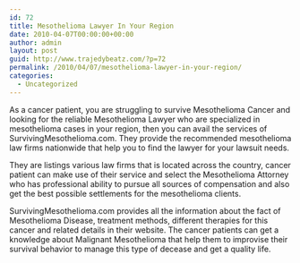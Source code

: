 ```yaml
---
id: 72
title: Mesothelioma Lawyer In Your Region
date: 2010-04-07T00:00:00+00:00
author: admin
layout: post
guid: http://www.trajedybeatz.com/?p=72
permalink: /2010/04/07/mesothelioma-lawyer-in-your-region/
categories:
  - Uncategorized
---
```

As a cancer patient, you are struggling to survive Mesothelioma Cancer and looking for the reliable Mesothelioma Lawyer who are specialized in mesothelioma cases in your region, then you can avail the services of SurvivingMesothelioma.com. They provide the recommended mesothelioma law firms nationwide that help you to find the lawyer for your lawsuit needs.

They are listings various law firms that is located across the country, cancer patient can make use of their service and select the Mesothelioma Attorney who has professional ability to pursue all sources of compensation and also get the best possible settlements for the mesothelioma clients.

SurvivingMesothelioma.com provides all the information about the fact of Mesothelioma Disease, treatment methods, different therapies for this cancer and related details in their website. The cancer patients can get a knowledge about Malignant Mesothelioma that help them to improvise their survival behavior to manage this type of decease and get a quality life.
